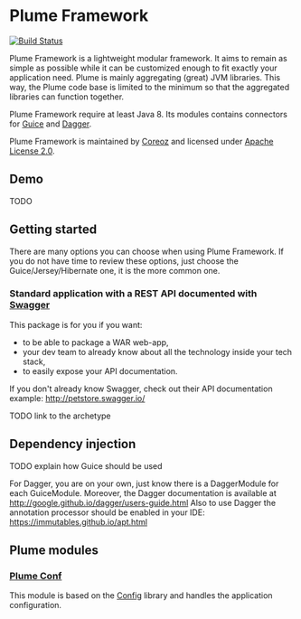 Plume Framework
===============

[![Build Status](https://travis-ci.org/Coreoz/Plume.svg?branch=master)](https://travis-ci.org/Coreoz/Plume)

Plume Framework is a lightweight modular framework. It aims to remain as simple as possible while it can be customized 
enough to fit exactly your application need.
Plume is mainly aggregating (great) JVM libraries. This way, the Plume code base is limited to the minimum
so that the aggregated libraries can function together.  

Plume Framework require at least Java 8. Its modules contains connectors for
[Guice](https://github.com/google/guice) and [Dagger](https://github.com/google/dagger).

Plume Framework is maintained by [Coreoz](http://coreoz.com/)
and licensed under [Apache License 2.0](http://www.apache.org/licenses/LICENSE-2.0).

Demo
----

TODO

Getting started
---------------

There are many options you can choose when using Plume Framework.
If you do not have time to review these options, just choose the Guice/Jersey/Hibernate one,
it is the more common one.

### Standard application with a REST API documented with [Swagger](http://swagger.io/)

This package is for you if you want:
 
- to be able to package a WAR web-app,
- your dev team to already know about all the technology inside your tech stack,
- to easily expose your API documentation.

If you don't already know Swagger, check out their API documentation example: <http://petstore.swagger.io/>

TODO link to the archetype

Dependency injection
--------------------
TODO explain how Guice should be used

For Dagger, you are on your own, just know there is a DaggerModule for each GuiceModule.
Moreover, the Dagger documentation is available at <http://google.github.io/dagger/users-guide.html>
Also to use Dagger the annotation processor should be enabled in your IDE: <https://immutables.github.io/apt.html>

Plume modules
-------------

### [Plume Conf](plume-conf/)

This module is based on the [Config](https://github.com/typesafehub/config) library
and handles the application configuration.